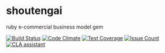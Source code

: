 # shoutengai
ruby e-commercial business model gem

[![Build Status](https://travis-ci.org/tallty/shoutenkai.svg?branch=master)](https://travis-ci.org/tallty/shoutenkai)
[![Code Climate](https://codeclimate.com/github/tallty/shoutengai/badges/gpa.svg)](https://codeclimate.com/github/tallty/shoutengai)
[![Test Coverage](https://codeclimate.com/github/tallty/shoutengai/badges/coverage.svg)](https://codeclimate.com/github/tallty/shoutengai/coverage)
[![Issue Count](https://codeclimate.com/github/tallty/shoutengai/badges/issue_count.svg)](https://codeclimate.com/github/tallty/shoutengai)
[![CLA assistant](https://cla-assistant.io/readme/badge/tallty/shoutengai)](https://cla-assistant.io/tallty/shoutengai)
